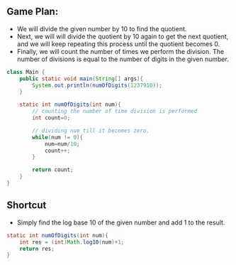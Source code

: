 ## Game Plan:
- We will divide the given number by 10 to find the quotient.
- Next, we will will divide the quotient by 10 again to get the next quotient, and we will keep repeating this process until the quotient becomes 0.
- Finally, we will count the number of times we perform the division. The number of divisions is equal to the number of digits in the given number.

```java
class Main {
    public static void main(String[] args){
        System.out.println(numOfDigits(1237910));
    }

    static int numOfDigits(int num){
        // counting the number of time division is performed
        int count=0;

        // dividing num till it becomes zero.
        while(num != 0){
            num=num/10;
            count++;
        }

        return count;
    }
}
```

## Shortcut
- Simply find the log base 10 of the given number and add 1 to the result.
```java
static int numOfDigits(int num){
    int res = (int)Math.log10(num)+1;
    return res;
}
```